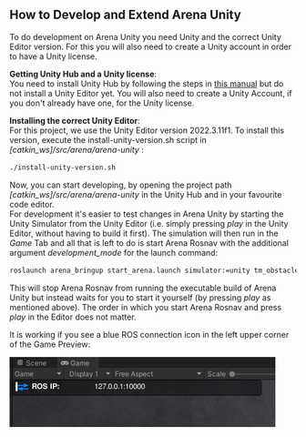 ## How to Develop and Extend Arena Unity
To do development on Arena Unity you need Unity and the correct Unity Editor version. For this you will also need to create a Unity account in order to have a Unity license.

**Getting Unity Hub and a Unity license**:  
You need to install Unity Hub by following the steps in [this manual](https://docs.unity3d.com/hub/manual/InstallHub.html#install-hub-linux) but do not install a Unity Editor yet. You will also need to create a Unity  Account, if you don't already have one, for the Unity license.

**Installing the correct Unity Editor**:  
For this project, we use the Unity Editor version 2022.3.11f1. To install this version, execute the install-unity-version.sh script  in *\[catkin_ws\]/src/arena/arena-unity* :
```sh
./install-unity-version.sh
```

Now, you can start developing, by opening the project path *\[catkin_ws\]/src/arena/arena-unity* in the Unity Hub and in your favourite code editor.  
For development it's easier to test changes in Arena Unity by starting the Unity Simulator from the Unity Editor (i.e. simply pressing *play* in the Unity Editor, without having to build it first). The simulation will then run in the *Game* Tab and all that is left to do is start Arena Rosnav with the additional argument *development_mode* for the launch command:
```sh
roslaunch arena_bringup start_arena.launch simulator:=unity tm_obstacles:=scenario tm_robots:=scenario model:=jackal development_mode:=true 
```
This will stop Arena Rosnav from running the executable build of Arena Unity but instead waits for you to start it yourself (by pressing *play* as mentioned above). The order in which you start Arena Rosnav and press *play* in the Editor does not matter.

It is working if you see a blue ROS connection icon in the left upper corner of the Game Preview:

![](../../images/packages/Unity-Connection-Success.png)
